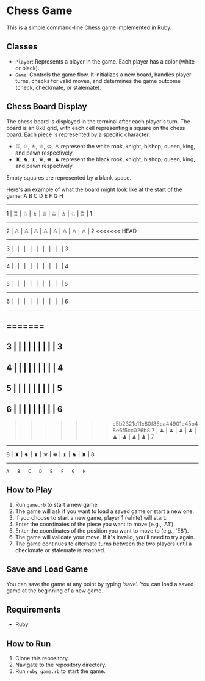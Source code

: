 # Chess Game

This is a simple command-line Chess game implemented in Ruby.

## Classes

- `Player`: Represents a player in the game. Each player has a color (white or black).
- `Game`: Controls the game flow. It initializes a new board, handles player turns, checks for valid moves, and determines the game outcome (check, checkmate, or stalemate).

## Chess Board Display

The chess board is displayed in the terminal after each player's turn. The board is an 8x8 grid, with each cell representing a square on the chess board. Each piece is represented by a specific character:

- ♖, ♘, ♗, ♕, ♔, ♙ represent the white rook, knight, bishop, queen, king, and pawn respectively.
- ♜, ♞, ♝, ♛, ♚, ♟ represent the black rook, knight, bishop, queen, king, and pawn respectively.

Empty squares are represented by a blank space.

Here's an example of what the board might look like at the start of the game:
A B C D E F G H

---

1 | ♖ | ♘ | ♗ | ♕ | ♔ | ♗ | ♘ | ♖ | 1

---

2 | ♙ | ♙ | ♙ | ♙ | ♙ | ♙ | ♙ | ♙ | 2
<<<<<<< HEAD

---

3 | &nbsp; | &nbsp; | &nbsp; | &nbsp; | &nbsp; | &nbsp; | &nbsp; | &nbsp; | 3

---

4 | &nbsp; | &nbsp; | &nbsp; | &nbsp; | &nbsp; | &nbsp; | &nbsp; | &nbsp; | 4

---

5 | &nbsp; | &nbsp; | &nbsp; | &nbsp; | &nbsp; | &nbsp; | &nbsp; | &nbsp; | 5

---

6 | &nbsp; | &nbsp; | &nbsp; | &nbsp; | &nbsp; | &nbsp; | &nbsp; | &nbsp; | 6

---

=======
-----------------------------------
3 |   |   |   |   |   |   |   |   | 3
-----------------------------------
4 |   |   |   |   |   |   |   |   | 4
-----------------------------------
5 |   |   |   |   |   |   |   |   | 5
-----------------------------------
6 |   |   |   |   |   |   |   |   | 6
-----------------------------------
>>>>>>> e5b2321c11c80f86ca44901e45b48e6f5cc026b8
7 | ♟ | ♟ | ♟ | ♟ | ♟ | ♟ | ♟ | ♟ | 7

---

8 | ♜ | ♞ | ♝ | ♛ | ♚ | ♝ | ♞ | ♜ | 8

---

    A   B   C   D   E   F   G   H

## How to Play

1. Run `game.rb` to start a new game.
2. The game will ask if you want to load a saved game or start a new one.
3. If you choose to start a new game, player 1 (white) will start.
4. Enter the coordinates of the piece you want to move (e.g., 'A1').
5. Enter the coordinates of the position you want to move to (e.g., 'E8').
6. The game will validate your move. If it's invalid, you'll need to try again.
7. The game continues to alternate turns between the two players until a checkmate or stalemate is reached.

## Save and Load Game

You can save the game at any point by typing 'save'. You can load a saved game at the beginning of a new game.

## Requirements

- Ruby

## How to Run

1. Clone this repository.
2. Navigate to the repository directory.
3. Run `ruby game.rb` to start the game.

